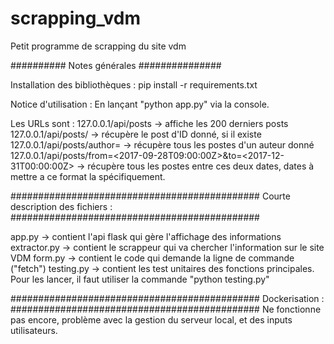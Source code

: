 # scrapping_vdm
Petit programme de scrapping du site vdm


########## Notes générales ###############

Installation des bibliothèques :
pip install -r requirements.txt 


Notice d'utilisation :
En lançant "python app.py" via la console.

Les URLs sont :
127.0.0.1/api/posts -> affiche les 200 derniers posts
127.0.0.1/api/posts/<ID> -> récupère le post d'ID donné, si il existe
127.0.0.1/api/posts/author=<auteur> -> récupère tous les postes d'un auteur donné
127.0.0.1/api/posts/from=<2017-09-28T09:00:00Z>&to=<2017-12-31T00:00:00Z> -> récupère tous les postes entre ces deux dates, dates à mettre a ce format la spécifiquement. 

#############################################
Courte description des fichiers :
#############################################

app.py -> contient l'api flask qui gère l'affichage des informations
extractor.py -> contient le scrappeur qui va chercher l'information sur le site VDM
form.py -> contient le code qui demande la ligne de commande ("fetch")
testing.py -> contient les test unitaires des fonctions principales. Pour les lancer, il faut utiliser la commande "python testing.py"

#############################################
Dockerisation : 
#############################################
Ne fonctionne pas encore, problème avec la gestion du serveur local, et des inputs utilisateurs. 